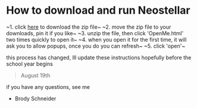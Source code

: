 # How to download and run Neostellar

~1. click [here](https://github.com/WebHost6/vers/raw/refs/heads/main/launcher.zip) to download the zip file~
~2. move the zip file to your downloads, pin it if you like~
~3. unzip the file, then click 'OpenMe.html' two times quickly to open it~
~4. when you open it for the first time, it will ask you to allow popups, once you do you can refresh~
~5. click 'open'~

this process has changed, Ill update these instructions hopefully before the school year begins
>  August 19th

if you have any questions, see me
- Brody Schneider
